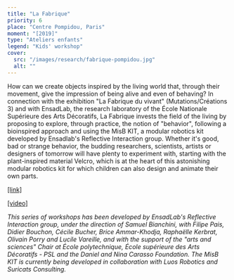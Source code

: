 ```yaml
---
title: "La Fabrique"
priority: 6
place: "Centre Pompidou, Paris"
moment: "[2019]"
type: "Ateliers enfants"
legend: "Kids' workshop"
cover:
  src: "/images/research/fabrique-pompidou.jpg"
  alt: ""
---
```


How can we create objects inspired by the living world that, through their movement, give the impression of being alive and even of behaving? In connection with the exhibition "La Fabrique du vivant" (Mutations/Créations 3) and with EnsadLab, the research laboratory of the École Nationale Supérieure des Arts Décoratifs, La Fabrique invests the field of the living by proposing to explore, through practice, the notion of "behavior", following a bioinspired approach and using the MisB KIT, a modular robotics kit developed by Ensadlab's Reflective Interaction group. Whether it's good, bad or strange behavior, the budding researchers, scientists, artists or designers of tomorrow will have plenty to experiment with, starting with the plant-inspired material Velcro, which is at the heart of this astonishing modular robotics kit for which children can also design and animate their own parts.

[[link]](https://www.centrepompidou.fr/fr/programme/agenda/evenement/cpnRxXg)

[[video]](https://www.centrepompidou.fr/fr/ressources/media/6iCnfV1)

_This series of workshops has been developed by EnsadLab's Reflective Interaction group, under the direction of Samuel Bianchini, with Filipe Pais, Didier Bouchon, Cécile Bucher, Brice Ammar-Khodja, Raphaëlle Kerbrat, Olivain Porry and Lucile Vareille, and with the support of the "arts and sciences" Chair at École polytechnique, École supérieure des Arts Décoratifs - PSL and the Daniel and Nina Carasso Foundation. The MisB KIT is currently being developed in collaboration with Luos Robotics and Suricats Consulting._